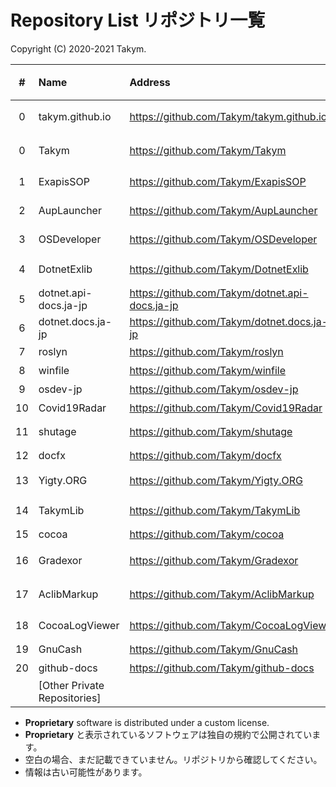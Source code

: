 # Repository List リポジトリ一覧
Copyright (C) 2020-2021 Takym.

| # |Name                        |Address                                         |Status            |状態           |License/規約    |
|:-:|:---------------------------|:-----------------------------------------------|:-----------------|:--------------|:---------------|
|  0|takym.github.io             |<https://github.com/Takym/takym.github.io>      |This Repo         |このリポジトリ |Proprietary     |
|  0|Takym                       |<https://github.com/Takym/Takym>                |This Repo         |このリポジトリ |Proprietary     |
|  1|ExapisSOP                   |<https://github.com/Takym/ExapisSOP>            |No developing     |開発休止中     |MIT License     |
|  2|AupLauncher                 |<https://github.com/Takym/AupLauncher>          |No developing     |開発休止中     |MIT License     |
|  3|OSDeveloper                 |<https://github.com/Takym/OSDeveloper>          |Closed            |終了           |MIT License     |
|  4|DotnetExlib                 |<https://github.com/Takym/DotnetExlib>          |Moved to ExapisSOP|ExapisSOPへ移行|MIT License     |
|  5|dotnet.api-docs.ja-jp       |<https://github.com/Takym/dotnet.api-docs.ja-jp>|Forked            |フォーク       |                |
|  6|dotnet.docs.ja-jp           |<https://github.com/Takym/dotnet.docs.ja-jp>    |Forked            |フォーク       |                |
|  7|roslyn                      |<https://github.com/Takym/roslyn>               |Forked            |フォーク       |                |
|  8|winfile                     |<https://github.com/Takym/winfile>              |Forked            |フォーク       |                |
|  9|osdev-jp                    |<https://github.com/Takym/osdev-jp>             |Forked            |フォーク       |                |
| 10|Covid19Radar                |<https://github.com/Takym/Covid19Radar>         |Forked            |フォーク       |                |
| 11|shutage                     |<https://github.com/Takym/shutage>              |Available         |利用可能       |MIT License     |
| 12|docfx                       |<https://github.com/Takym/docfx>                |Forked            |フォーク       |                |
| 13|Yigty.ORG                   |<https://github.com/Takym/Yigty.ORG>            |Forked            |フォーク       |Undecided/未決定|
| 14|TakymLib                    |<https://github.com/Takym/TakymLib>             |Forked            |フォーク       |MIT License     |
| 15|cocoa                       |<https://github.com/Takym/cocoa>                |Forked            |フォーク       |MPLv2           |
| 16|Gradexor                    |<https://github.com/Takym/Gradexor>             |Ongoing little    |少しずつ継続中 |MIT License     |
| 17|AclibMarkup                 |<https://github.com/Takym/AclibMarkup>          |Moved & Deprecated|移転して廃止   |MIT License     |
| 18|CocoaLogViewer              |<https://github.com/Takym/CocoaLogViewer>       |Forked            |フォーク       |MIT License     |
| 19|GnuCash                     |<https://github.com/Takym/GnuCash>              |Forked            |フォーク       |GPLv2           |
| 20|github-docs                 |<https://github.com/Takym/github-docs>          |Forked            |フォーク       |                |
|   |[Other Private Repositories]|                                                |Private           |非公開         |You cannot use. |

* **Proprietary** software is distributed under a custom license.
* **Proprietary** と表示されているソフトウェアは独自の規約で公開されています。
* 空白の場合、まだ記載できていません。リポジトリから確認してください。
* 情報は古い可能性があります。
